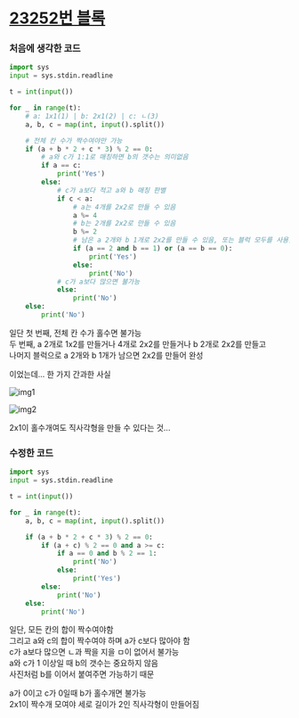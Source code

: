 # [23252번 블록](https://www.acmicpc.net/problem/23252)

### 처음에 생각한 코드

```python
import sys
input = sys.stdin.readline

t = int(input())

for _ in range(t):
    # a: 1x1(1) | b: 2x1(2) | c: ㄴ(3)
    a, b, c = map(int, input().split())

    # 전체 칸 수가 짝수여야만 가능
    if (a + b * 2 + c * 3) % 2 == 0:
        # a와 c가 1:1로 매칭하면 b의 갯수는 의미없음
        if a == c:
            print('Yes')
        else:
            # c가 a보다 적고 a와 b 매칭 판별
            if c < a:
                # a는 4개를 2x2로 만들 수 있음
                a %= 4
                # b는 2개를 2x2로 만들 수 있음
                b %= 2
                # 남은 a 2개와 b 1개로 2x2를 만들 수 있음, 또는 블럭 모두를 사용했을 때
                if (a == 2 and b == 1) or (a == b == 0):
                    print('Yes')
                else:
                    print('No')
            # c가 a보다 많으면 불가능
            else:
                print('No')
    else:
        print('No')
```

일단 첫 번째, 전체 칸 수가 홀수면 불가능  
두 번째, a 2개로 1x2를 만들거나 4개로 2x2를 만들거나 b 2개로 2x2를 만들고  
나머지 블럭으로 a 2개와 b 1개가 남으면 2x2를 만들어 완성

이었는데... 한 가지 간과한 사실

![img1](https://github.com/user-attachments/assets/dc6bce4a-72c6-49e2-9aa0-333edf9ee18d)

![img2](https://github.com/user-attachments/assets/3bd68a12-8425-4d41-b6de-96dd13cb5f08)

2x1이 홀수개여도 직사각형을 만들 수 있다는 것...

### 수정한 코드

```python
import sys
input = sys.stdin.readline

t = int(input())

for _ in range(t):
    a, b, c = map(int, input().split())

    if (a + b * 2 + c * 3) % 2 == 0:
        if (a + c) % 2 == 0 and a >= c:
            if a == 0 and b % 2 == 1:
                print('No')
            else:
                print('Yes')
        else:
            print('No')
    else:
        print('No')
```

일단, 모든 칸의 합이 짝수여야함  
그리고 a와 c의 합이 짝수여야 하며 a가 c보다 많아야 함  
c가 a보다 많으면 ㄴ과 짝을 지을 ㅁ이 없어서 불가능  
a와 c가 1 이상일 때 b의 갯수는 중요하지 않음  
사진처럼 b를 이어서 붙여주면 가능하기 때문

a가 0이고 c가 0일때 b가 홀수개면 불가능  
2x1이 짝수개 모여야 세로 길이가 2인 직사각형이 만들어짐
